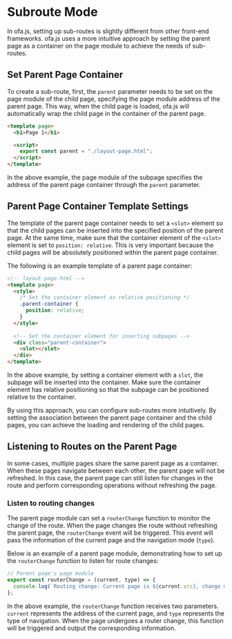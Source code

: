 # Subroute Mode

In ofa.js, setting up sub-routes is slightly different from other front-end frameworks. ofa.js uses a more intuitive approach by setting the parent page as a container on the page module to achieve the needs of sub-routes.

## Set Parent Page Container

To create a sub-route, first, the `parent` parameter needs to be set on the page module of the child page, specifying the page module address of the parent page. This way, when the child page is loaded, ofa.js will automatically wrap the child page in the container of the parent page.

```html
<template page>
  <h1>Page 1</h1>

  <script>
    export const parent = "./layout-page.html";
  </script>
</template>
```

In the above example, the page module of the subpage specifies the address of the parent page container through the `parent` parameter.

## Parent Page Container Template Settings

The template of the parent page container needs to set a `<slot>` element so that the child pages can be inserted into the specified position of the parent page. At the same time, make sure that the container element of the `<slot>` element is set to `position: relative`. This is very important because the child pages will be absolutely positioned within the parent page container.

The following is an example template of a parent page container:

```html
<!-- layout-page.html -->
<template page>
  <style>
    /* Set the container element as relative positioning */
    .parent-container {
      position: relative;
    }
  </style>
  
  <!-- Set the container element for inserting subpages -->
  <div class="parent-container">
    <slot></slot>
  </div>
</template>
```

In the above example, by setting a container element with a `slot`, the subpage will be inserted into the container. Make sure the container element has relative positioning so that the subpage can be positioned relative to the container.

By using this approach, you can configure sub-routes more intuitively. By setting the association between the parent page container and the child pages, you can achieve the loading and rendering of the child pages.

## Listening to Routes on the Parent Page

In some cases, multiple pages share the same parent page as a container. When these pages navigate between each other, the parent page will not be refreshed. In this case, the parent page can still listen for changes in the route and perform corresponding operations without refreshing the page.

### Listen to routing changes

The parent page module can set a `routerChange` function to monitor the change of the route. When the page changes the route without refreshing the parent page, the `routerChange` event will be triggered. This event will pass the information of the current page and the navigation mode (`type`).

Below is an example of a parent page module, demonstrating how to set up the `routerChange` function to listen for route changes:

```javascript
// Parent page's page module
export const routerChange = (current, type) => {
  console.log(`Routing change: Current page is ${current.src}, change method is ${type}`);
};
```

In the above example, the `routerChange` function receives two parameters. `current` represents the address of the current page, and `type` represents the type of navigation. When the page undergoes a router change, this function will be triggered and output the corresponding information.